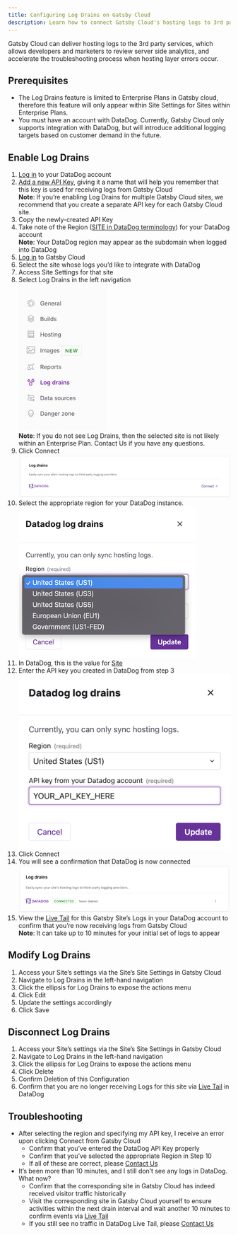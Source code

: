 ```yaml
---
title: Configuring Log Drains on Gatsby Cloud
description: Learn how to connect Gatsby Cloud's hosting logs to 3rd party log analytics providers
---
```


Gatsby Cloud can deliver hosting logs to the 3rd party services, which allows developers and marketers to review server side analytics, and accelerate the troubleshooting process when hosting layer errors occur.

## Prerequisites
- The Log Drains feature is limited to Enterprise Plans in Gatsby cloud, therefore this feature will only appear within Site Settings for Sites within Enterprise Plans.
- You must have an account with DataDog. Currently, Gatsby Cloud only supports integration with DataDog, but will introduce additional logging targets based on customer demand in the future.

## Enable Log Drains
1. [Log in](https://app.datadoghq.com/account/login) to your DataDog account
1. [Add a new API Key](https://docs.datadoghq.com/account_management/api-app-keys/#add-an-api-key-or-client-token), giving it a name that will help you remember that this key is used for receiving logs from Gatsby Cloud<br/>**Note**: If you’re enabling Log Drains for multiple Gatsby Cloud sites, we recommend that you create a separate API key for each Gatsby Cloud site.
1. Copy the newly-created API Key
1. Take note of the Region ([SITE in DataDog terminology](https://docs.datadoghq.com/getting_started/site/#pagetitle)) for your DataDog account<br/>**Note**: Your DataDog region may appear as the subdomain when logged into DataDog
1. [Log in](https://www.gatsbyjs.com/dashboard/login) to Gatsby Cloud
1. Select the site whose logs you’d like to integrate with DataDog
1. Access Site Settings for that site
1. Select Log Drains in the left navigation<br/>
![Log Drains Navigation Item](log-drains-nav-item.png)<br/> **Note**: If you do not see Log Drains, then the selected site is not likely within an Enterprise Plan. Contact Us if you have any questions.
1. Click Connect<br/>![Click Connect to configure log drains](connect-log-drains-1.png)
1. Select the appropriate region for your DataDog instance.<br/>![Select the appropriate region](select-region-3.png)<br/>
1. In DataDog, this is the value for [Site](https://docs.datadoghq.com/getting_started/site/#pagetitle)
1. Enter the API key you created in DataDog from step 3<br/>![Add your Log Analytics service's API Key](add-api-key.png)
1. Click Connect
1. You will see a confirmation that DataDog is now connected<br/>![Connected confirmation message](connect-confirmation.png)
1. View the [Live Tail](https://app.datadoghq.com/logs/livetail) for this Gatsby Site’s Logs in your DataDog account to confirm that you’re now receiving logs from Gatsby Cloud<br/>**Note**: It can take up to 10 minutes for your initial set of logs to appear

## Modify Log Drains
1. Access your Site’s settings via the Site’s Site Settings in Gatsby Cloud
1. Navigate to Log Drains in the left-hand navigation
1. Click the ellipsis for Log Drains to expose the actions menu
1. Click Edit
1. Update the settings accordingly
1. Click Save

## Disconnect Log Drains
1. Access your Site’s settings via the Site’s Site Settings in Gatsby Cloud
1. Navigate to Log Drains in the left-hand navigation
1. Click the ellipsis for Log Drains to expose the actions menu
1. Click Delete
1. Confirm Deletion of this Configuration
1. Confirm that you are no longer receiving Logs for this site via [Live Tail](https://app.datadoghq.com/logs/livetail) in DataDog

## Troubleshooting
- After selecting the region and specifying my API key, I receive an error upon clicking Connect from Gatsby Cloud
  - Confirm that you’ve entered the DataDog API Key properly
  - Confirm that you’ve selected the appropriate Region in Step 10
  - If all of these are correct, please [Contact Us](https://www.gatsbyjs.com/support/)
- It’s been more than 10 minutes, and I still don’t see any logs in DataDog. What now?
  - Confirm that the corresponding site in Gatsby Cloud has indeed received visitor traffic historically
  - Visit the corresponding site in Gatsby Cloud yourself to ensure activities within the next drain interval and wait another 10 minutes to confirm events via [Live Tail](https://app.datadoghq.com/logs/livetail)
  - If you still see no traffic in DataDog Live Tail, please [Contact Us](https://www.gatsbyjs.com/support/)
